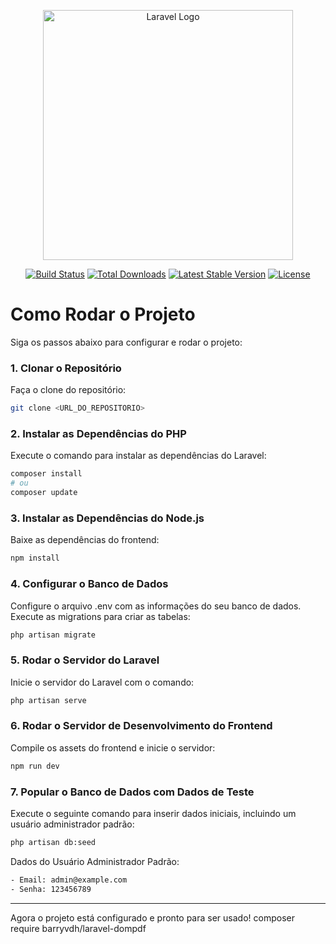 <p align="center"><a href="https://laravel.com" target="_blank"><img src="https://raw.githubusercontent.com/laravel/art/master/logo-lockup/5%20SVG/2%20CMYK/1%20Full%20Color/laravel-logolockup-cmyk-red.svg" width="400" alt="Laravel Logo"></a></p>

<p align="center">
<a href="https://github.com/laravel/framework/actions"><img src="https://github.com/laravel/framework/workflows/tests/badge.svg" alt="Build Status"></a>
<a href="https://packagist.org/packages/laravel/framework"><img src="https://img.shields.io/packagist/dt/laravel/framework" alt="Total Downloads"></a>
<a href="https://packagist.org/packages/laravel/framework"><img src="https://img.shields.io/packagist/v/laravel/framework" alt="Latest Stable Version"></a>
<a href="https://packagist.org/packages/laravel/framework"><img src="https://img.shields.io/packagist/l/laravel/framework" alt="License"></a>
</p>

# Como Rodar o Projeto

Siga os passos abaixo para configurar e rodar o projeto:

### 1. Clonar o Repositório
Faça o clone do repositório:

```bash
git clone <URL_DO_REPOSITORIO>
```
### 2. Instalar as Dependências do PHP
Execute o comando para instalar as dependências do Laravel:

```bash
composer install
# ou
composer update
```
### 3. Instalar as Dependências do Node.js
Baixe as dependências do frontend:

```bash
npm install
```

### 4. Configurar o Banco de Dados
Configure o arquivo .env com as informações do seu banco de dados.
Execute as migrations para criar as tabelas:

```bash
php artisan migrate
```
### 5. Rodar o Servidor do Laravel
Inicie o servidor do Laravel com o comando:

```bash
php artisan serve
```
### 6. Rodar o Servidor de Desenvolvimento do Frontend
Compile os assets do frontend e inicie o servidor:

```bash
npm run dev
```

### 7. Popular o Banco de Dados com Dados de Teste
Execute o seguinte comando para inserir dados iniciais, incluindo um usuário administrador padrão:

```bash
php artisan db:seed
```

Dados do Usuário Administrador Padrão:
```bash
- Email: admin@example.com
- Senha: 123456789
```
---

Agora o projeto está configurado e pronto para ser usado!
composer require barryvdh/laravel-dompdf